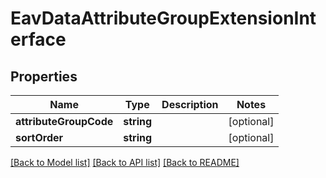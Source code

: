 # EavDataAttributeGroupExtensionInterface

## Properties
Name | Type | Description | Notes
------------ | ------------- | ------------- | -------------
**attributeGroupCode** | **string** |  | [optional] 
**sortOrder** | **string** |  | [optional] 

[[Back to Model list]](../README.md#documentation-for-models) [[Back to API list]](../README.md#documentation-for-api-endpoints) [[Back to README]](../README.md)


